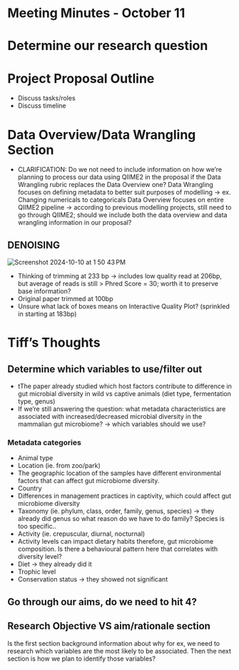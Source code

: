 # Meeting Minutes - October 11

# Determine our research question

# Project Proposal Outline
* Discuss tasks/roles 
* Discuss timeline

# Data Overview/Data Wrangling Section
* CLARIFICATION: Do we not need to include information on how we’re planning to process our data using QIIME2 in the proposal if the Data Wrangling rubric replaces the Data Overview one? 
Data Wrangling focuses on defining metadata to better suit purposes of modelling -> ex. Changing numericals to categoricals
Data Overview focuses on entire QIIME2 pipeline -> according to previous modelling projects, still need to go through QIIME2; should we include both the data overview and data wrangling information in our proposal?

## DENOISING
![Screenshot 2024-10-10 at 1 50 43 PM](https://github.com/user-attachments/assets/5c8e74c1-b63b-48e9-9911-867e41dad5fc)
* Thinking of trimming at 233 bp -> includes low quality read at 206bp, but average of reads is still > Phred Score = 30; worth it to preserve base information? 
* Original paper trimmed at 100bp
* Unsure what lack of boxes means on Interactive Quality Plot? (sprinkled in starting at 183bp)

# Tiff’s Thoughts 
## Determine which variables to use/filter out 
- tThe paper already studied which host factors contribute to difference in gut microbial diversity in wild vs captive animals (diet type, fermentation type, genus)
- If we’re still answering the question: what metadata characteristics are associated with increased/decreased microbial diversity in the mammalian gut microbiome? →  which variables should we use?
### Metadata categories
- Animal type
- Location (ie. from zoo/park)
- The geographic location of the samples have different environmental factors that can affect gut microbiome diversity.
- Country
- Differences in management practices in captivity, which could affect gut microbiome diversity
- Taxonomy (ie. phylum, class, order, family, genus, species) → they already did genus so what reason do we have to do family? Species is too specific..
- Activity (ie. crepuscular, diurnal, nocturnal)
- Activity levels can impact dietary habits therefore, gut microbiome composition. Is there a behavioural pattern here that correlates with diversity level?
- Diet → they already did it
- Trophic level
- Conservation status → they showed not significant 

## Go through our aims, do we need to hit 4?

## Research Objective VS aim/rationale section
Is the first section background information about why for ex, we need to research which variables are the most likely to be associated. Then the next section is how we plan to identify those variables?
